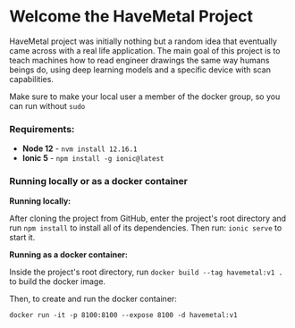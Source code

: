 # Welcome the HaveMetal Project

HaveMetal project was initially nothing but a random idea that eventually came across with a real life application. The main goal of this project is to teach machines how to read engineer drawings the same way humans beings do, using deep learning models and a specific device with scan capabilities.

Make sure to make your local user a member of the docker group, so you can run without `sudo`

### Requirements:

* **Node 12** - `nvm install 12.16.1`
* **Ionic 5** - `npm install -g ionic@latest`

### Running locally or as a docker container

**Running locally:**

After cloning the project from GitHub, enter the project's root directory and run `npm install` to install all of its dependencies. Then run: `ionic serve` to start it.

**Running as a docker container:**

Inside the project's root directory, run `docker build --tag havemetal:v1 .` to build the docker image.

Then, to create and run the docker container:

`docker run -it -p 8100:8100 --expose 8100 -d havemetal:v1`
